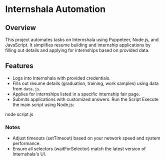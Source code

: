 # Internshala Automation

## Overview

This project automates tasks on Internshala using Puppeteer, Node.js, and JavaScript. It simplifies resume building and internship applications by filling out details and applying for internships based on provided data.

## Features

- Logs into Internshala with provided credentials.
- Fills out resume details (graduation, training, work samples) using data from `data.js`.
- Applies for internships listed in a specific internship fair page.
- Submits applications with customized answers.
Run the Script
Execute the main script using Node.js:

node script.js
### Notes
- Adjust timeouts (setTimeout) based on your network speed and system performance.
- Ensure all selectors (waitForSelector) match the latest version of Internshala's UI.
